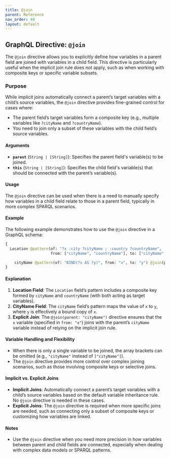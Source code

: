 ```yaml
---
title: @join
parent: Reference
nav_order: 40
layout: default
---
```


## GraphQL Directive: `@join`

The `@join` directive allows you to explicitly define how variables in a parent field are joined with variables in a child field. This directive is particularly useful when the implicit join rule does not apply, such as when working with composite keys or specific variable subsets.

### Purpose

While implicit joins automatically connect a parent’s target variables with a child’s source variables, the `@join` directive provides fine-grained control for cases where:
- The parent field’s target variables form a composite key (e.g., multiple variables like `?cityName` and `?countryName`).
- You need to join only a subset of these variables with the child field’s source variables.

#### Arguments

- **`parent`** (`String | [String]`): Specifies the parent field's variable(s) to be joined.
- **`this`** (`String | [String]`): Specifies the child field's variable(s) that should be connected with the parent’s variable(s).

#### Usage

The `@join` directive can be used when there is a need to manually specify how variables in a child field relate to those in a parent field, typically in more complex SPARQL scenarios.

#### Example

The following example demonstrates how to use the `@join` directive in a GraphQL schema:

```graphql
{
  Location @pattern(of: "?x :city ?cityName ; :country ?countryName",
                    from: ["cityName", "countryName"], to: ["cityName", "countryName"]) {

    cityName @pattern(of: "BIND(?x AS ?y)", from: "x", to: "y") @join(parent: "cityName")
}
```

#### Explanation

1. **Location Field**: The `Location` field’s pattern includes a composite key formed by `cityName` and `countryName` (with both acting as target variables).
2. **CityName Field**: The `cityName` field’s pattern maps the value of `x` to `y`, where `y` is effectively a bound copy of `x`.
3. **Explicit Join**: The `@join(parent: "cityName")` directive ensures that the `x` variable (specified in `from: "x"`) joins with the parent’s `cityName` variable instead of relying on the implicit join rule.

#### Variable Handling and Flexibility

- When there is only a single variable to be joined, the array brackets can be omitted (e.g., `"cityName"` instead of `["cityName"]`).
- The `@join` directive provides more control over complex joining scenarios, such as those involving composite keys or selective joins.

#### Implicit vs. Explicit Joins

- **Implicit Joins**: Automatically connect a parent’s target variables with a child’s source variables based on the default variable inheritance rule. No `@join` directive is needed in these cases.
- **Explicit Joins**: The `@join` directive is required when more specific joins are needed, such as connecting only a subset of composite keys or customizing how variables are linked.

#### Notes

- Use the `@join` directive when you need more precision in how variables between parent and child fields are connected, especially when dealing with complex data models or SPARQL patterns.


